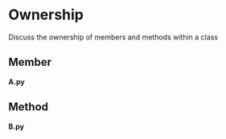 # Ownership

Discuss the ownership of members and methods within a class

## Member

__A.py__

## Method

__B.py__
